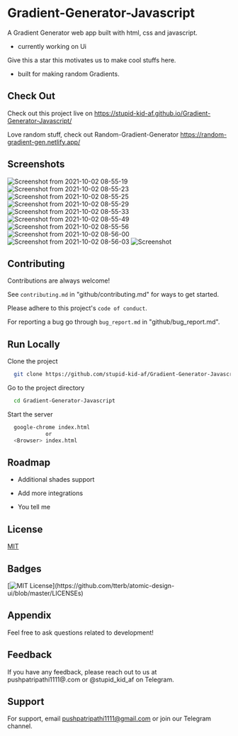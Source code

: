 
# Gradient-Generator-Javascript

A Gradient Generator web app built with html, css and javascript.

- currently working on Ui

Give this a star this motivates us to make cool stuffs here.

- built for making random Gradients.

## Check Out

Check out this project live on 
https://stupid-kid-af.github.io/Gradient-Generator-Javascript/

Love random stuff, check out Random-Gradient-Generator
https://random-gradient-gen.netlify.app/


## Screenshots

![Screenshot from 2021-10-02 08-55-19](https://user-images.githubusercontent.com/54206927/135702172-aff621c4-08e6-4e40-95b7-600842ec652d.png)
![Screenshot from 2021-10-02 08-55-23](https://user-images.githubusercontent.com/54206927/135702173-1b5103d0-d0df-4437-89b6-28723e64f248.png)
![Screenshot from 2021-10-02 08-55-25](https://user-images.githubusercontent.com/54206927/135702174-10f68502-fbd2-4b07-8262-90ef400d2a87.png)
![Screenshot from 2021-10-02 08-55-29](https://user-images.githubusercontent.com/54206927/135702176-b1aaa149-c9c7-4899-8fea-43500b784040.png)
![Screenshot from 2021-10-02 08-55-33](https://user-images.githubusercontent.com/54206927/135702177-a7fcfbb2-2ea9-4e5c-abca-dfb89b668e7a.png)
![Screenshot from 2021-10-02 08-55-49](https://user-images.githubusercontent.com/54206927/135702178-1a14a424-860b-4f28-a31c-93496afc5734.png)
![Screenshot from 2021-10-02 08-55-56](https://user-images.githubusercontent.com/54206927/135702179-b850c896-eb20-4e95-9eb0-cc1c07d77609.png)
![Screenshot from 2021-10-02 08-56-00](https://user-images.githubusercontent.com/54206927/135702180-ca26188c-c711-4c32-a6c5-8fcfb9044de4.png)
![Screenshot from 2021-10-02 08-56-03](https://user-images.githubusercontent.com/54206927/135702181-d71ed351-dd52-45bc-9a1e-bc35cdf5bc7b.png)
![Screenshot](https://user-images.githubusercontent.com/54206927/135630750-2a80a287-b2c1-43dc-af6a-af0a66403b18.png)

  
## Contributing

Contributions are always welcome!

See `contributing.md` in "github/contributing.md" for ways to get started.

Please adhere to this project's `code of conduct`.

For reporting a bug go through `bug_report.md` in "github/bug_report.md".

  
## Run Locally

Clone the project

```bash
  git clone https://github.com/stupid-kid-af/Gradient-Generator-Javascript.git
```

Go to the project directory

```bash
  cd Gradient-Generator-Javascript
```

Start the server

```bash
  google-chrome index.html
            or
  <Browser> index.html
```

  
## Roadmap

- Additional shades support

- Add more integrations

- You tell me

  
## License

[MIT](https://choosealicense.com/licenses/mit/)

  
## Badges

[![MIT License](https://img.shields.io/apm/l/atomic-design-ui.svg?)](https://github.com/tterb/atomic-design-ui/blob/master/LICENSEs)

## Appendix

Feel free to ask questions related to development!

  
## Feedback

If you have any feedback, please reach out to us at pushpatripathi1111@.com
                or
@stupid_kid_af  on Telegram.              
## Support

For support, email pushpatripathi1111@gmail.com or join our Telegram channel.

  
